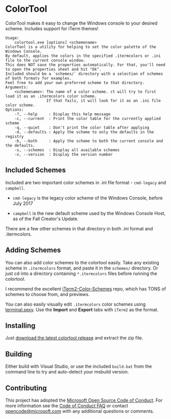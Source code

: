 # ColorTool 

ColorTool makes it easy to change the Windows console to your desired scheme. Includes support for iTerm themes!

```
Usage:
    colortool.exe [options] <schemename>
ColorTool is a utility for helping to set the color palette of the Windows Console.
By default, applies the colors in the specified .itermcolors or .ini file to the current console window.
This does NOT save the properties automatically. For that, you'll need to open the properties sheet and hit "Ok".
Included should be a `schemes/` directory with a selection of schemes of both formats for examples.
Feel free to add your own preferred scheme to that directory.
Arguments:
    <schemename>: The name of a color scheme. ct will try to first load it as an .itermcolors color scheme.
                  If that fails, it will look for it as an .ini file color scheme.
Options:
    -?, --help     : Display this help message
    -c, --current  : Print the color table for the currently applied scheme
    -q, --quiet    : Don't print the color table after applying
    -d, --defaults : Apply the scheme to only the defaults in the registry
    -b, --both     : Apply the scheme to both the current console and the defaults.
    -s, --schemes  : Display all available schemes
    -v, --version  : Display the version number
```

## Included Schemes

  Included are two important color schemes in .ini file format - `cmd-legacy` and `campbell`.

  * `cmd-legacy` is the legacy color scheme of the Windows Console, before July 2017
    
  * `campbell` is the new default scheme used by the Windows Console Host, as of the Fall Creator's Update.

  There are a few other schemes in that directory in both .ini format and .itermcolors. 

## Adding Schemes

  You can also add color schemes to the colortool easily. Take any existing scheme in `.itermcolors` format, and paste it in the `schemes/` directory. Or just cd into a directory containing `*.itermcolors` files before running the colortool.

  I recommend the excellent [iTerm2-Color-Schemes](https://github.com/mbadolato/iTerm2-Color-Schemes) repo, which has TONS of schemes to choose from, and previews.
  
  You can also easily visually edit `.itermcolors` color schemes using [terminal.sexy](https://terminal.sexy). Use the **Import** and **Export** tabs with `iTerm2` as the format.

## Installing 

Just [download the latest colortool release](https://github.com/Microsoft/console/releases) and extract the zip file. 

## Building

  Either build with Visual Studio, or use the included `build.bat` from the command line to try and auto-detect your msbuild version.

## Contributing

  This project has adopted the [Microsoft Open Source Code of Conduct](https://opensource.microsoft.com/codeofconduct/). For more information see the [Code of Conduct FAQ](https://opensource.microsoft.com/codeofconduct/faq/) or contact [opencode@microsoft.com](mailto:opencode@microsoft.com) with any additional questions or comments.

